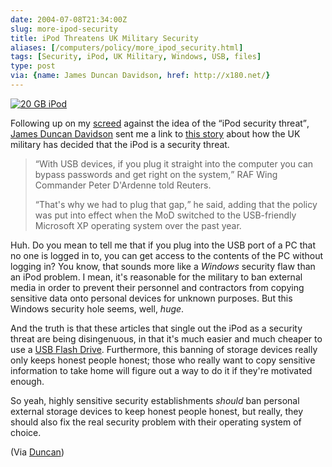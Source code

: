 ```yaml
--- 
date: 2004-07-08T21:34:00Z
slug: more-ipod-security
title: iPod Threatens UK Military Security
aliases: [/computers/policy/more_ipod_security.html]
tags: [Security, iPod, UK Military, Windows, USB, files]
type: post
via: {name: James Duncan Davidson, href: http://x180.net/}
---
```


<a href="https://www.amazon.com/exec/obidos/ASIN/B0000CEORU/justatheory-20?creative=125581;camp=2321;link_code=as1" title="Buy an iPod from Amazon.com!"><img src="https://images-na.ssl-images-amazon.com/images/I/316NVDRJHAL.jpg" alt="20 GB iPod" class="right" /></a>

<p>Following up on my <a href="/computers/policy/ipod_security_threat.html" title="Gartner: iPod is a Security Threat">screed</a> against the idea of the <q>iPod security threat</q>, <a href="http://x180.net/" title="x180.net">James Duncan Davidson</a> sent me a link to <a href="http://www.cnn.com/2004/TECH/internet/07/13/britain.mod.reut/index.html" title="UK military: iPod is security risk" />this story</a> about how the UK military has decided that the iPod is a security threat.</p>

<blockquote>
  <p><q>With USB devices, if you plug it straight into the computer you can
  bypass passwords and get right on the system,</q> RAF Wing Commander Peter
  D'Ardenne told Reuters.</p>

  <p><q>That's why we had to plug that gap,</q> he said, adding that the
  policy was put into effect when the MoD switched to the USB-friendly
  Microsoft XP operating system over the past year.</p>
</blockquote>

<p>Huh. Do you mean to tell me that if you plug into the USB port of a PC that
no one is logged in to, you can get access to the contents of the PC without
logging in? You know, that sounds more like a <em>Windows</em> security flaw
than an iPod problem. I mean, it's reasonable for the military to ban external
media in order to prevent their personnel and contractors from copying
sensitive data onto personal devices for unknown purposes. But this Windows
security hole seems, well, <em>huge</em>.</p>

<p>And the truth is that these articles that single out the iPod as a security
threat are being disingenuous, in that it's much easier and much cheaper to use
a <a href="https://www.amazon.com/exec/obidos/ASIN/B0001F21IS/justatheory-20" title="Buy a USB Flash Drive from Amazon">USB Flash Drive</a>. Furthermore, this
banning of storage devices really only keeps honest people honest; those who
really want to copy sensitive information to take home will figure out a way to
do it if they're motivated enough.</p>

<p>So yeah, highly sensitive security establishments <em>should</em> ban personal
external storage devices to keep honest people honest, but really, they should
also fix the real security problem with their operating system of choice.</p>

<p>(Via <a href="http://x180.net/" title="x180.net">Duncan</a>)</p>
